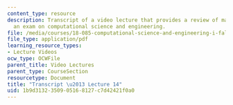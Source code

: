 ```yaml
---
content_type: resource
description: Transcript of a video lecture that provides a review of materials for
  an exam on computational science and engineering.
file: /media/courses/18-085-computational-science-and-engineering-i-fall-2008/1b9d3132350905168127c7d42421f0a0_18-085F08-L14.pdf
file_type: application/pdf
learning_resource_types:
- Lecture Videos
ocw_type: OCWFile
parent_title: Video Lectures
parent_type: CourseSection
resourcetype: Document
title: "Transcript \u2013 Lecture 14"
uid: 1b9d3132-3509-0516-8127-c7d42421f0a0
---
```

